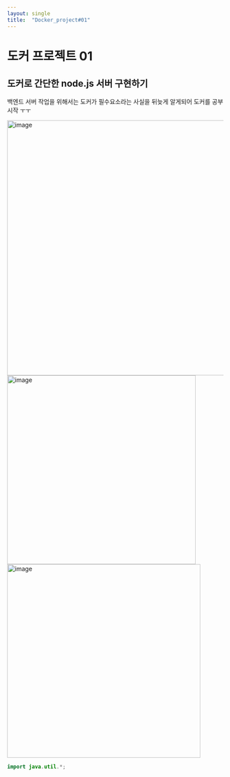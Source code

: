 ```yaml
---
layout: single
title:  "Docker_project#01"
---
```



# 도커 프로젝트 01  

## 도커로 간단한 node.js 서버 구현하기

백엔드 서버 작업을 위해서는 도커가 필수요소라는 사실을 뒤늦게 알게되어 도커를 공부 시작 ㅜㅜ

<img width="593" alt="image" src="https://github.com/hojunleesunsin/hojunleesunsin.github.io/assets/113594859/cbd984c1-a881-43a7-a05d-8eb55b2890b5">
<img width="439" alt="image" src="https://github.com/hojunleesunsin/hojunleesunsin.github.io/assets/113594859/78cfecf8-be63-4136-9e1c-b15d5e3e72cf">
<img width="450" alt="image" src="https://github.com/hojunleesunsin/hojunleesunsin.github.io/assets/113594859/a64ccc55-eee7-4adf-a8e4-1143245e90e0">




```java
import java.util.*;

```
